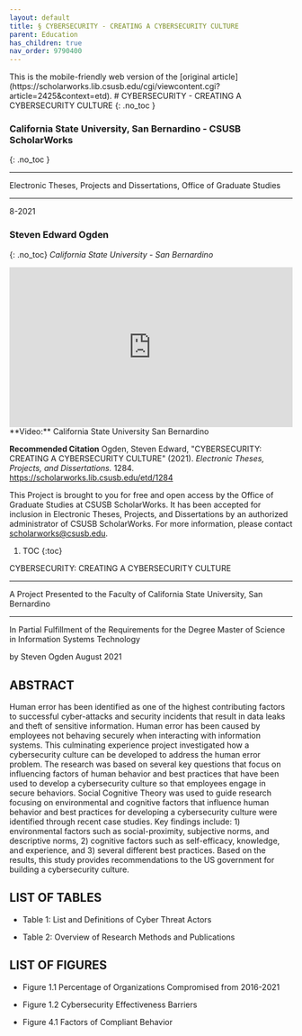 ```yaml
---
layout: default
title: § CYBERSECURITY - CREATING A CYBERSECURITY CULTURE 
parent: Education 
has_children: true
nav_order: 9790400
---
```

<style>
.dont-break-out {
  /* These are technically the same, but use both */
  overflow-wrap: break-word;
  word-wrap: break-word;

     -ms-word-break: break-all;
  /* This is the dangerous one in WebKit, as it breaks things wherever */
  word-break: break-all;
  /* Instead use this non-standard one: */
  word-break: break-word;
}

.youtube-container {
    position: relative;
    width: 100%;
    height: 0;
    padding-bottom: 56.25%;
}
.youtube-video {
    position: absolute;
    top: 0;
    left: 0;
    width: 100%;
    height: 100%;
}

</style>

<div class="dont-break-out" markdown="1">
This is the mobile-friendly web version of the [original article](https://scholarworks.lib.csusb.edu/cgi/viewcontent.cgi?article=2425&context=etd).
# CYBERSECURITY - CREATING A CYBERSECURITY CULTURE 
{: .no_toc }

### California State University, San Bernardino - CSUSB ScholarWorks  
{: .no_toc }

***

Electronic Theses, Projects and Dissertations, Office of Graduate Studies 

***

8-2021 

### Steven Edward Ogden
{: .no_toc}
*California State University - San Bernardino*

<div class="youtube-container">
<iframe width="100%" src="https://www.youtube.com/embed/yq-6muYOCLk" title="YouTube video player" frameborder="0" allow="accelerometer; autoplay; clipboard-write; encrypted-media; gyroscope; picture-in-picture" allowfullscreen class="youtube-video"></iframe>
</div>
**Video:** California State University San Bernardino 

**Recommended Citation**
Ogden, Steven Edward, "CYBERSECURITY: CREATING A CYBERSECURITY CULTURE" (2021). *Electronic Theses, Projects, and Dissertations.* 1284. https://scholarworks.lib.csusb.edu/etd/1284

This Project is brought to you for free and open access by the Office of Graduate Studies at CSUSB ScholarWorks. It has been accepted for inclusion in Electronic Theses, Projects, and Dissertations by an authorized administrator of CSUSB ScholarWorks. For more information, please contact scholarworks@csusb.edu.


1. TOC
{:toc}

CYBERSECURITY: CREATING A CYBERSECURITY CULTURE

*** 

A Project Presented to the Faculty of California State University, San Bernardino

***

In Partial Fulfillment of the Requirements for the Degree Master of Science in Information Systems Technology

by Steven Ogden August 2021

## ABSTRACT

Human error has been identified as one of the highest contributing factors to successful cyber-attacks and security incidents that result in data leaks and theft of sensitive information. Human error has been caused by employees not behaving securely when interacting with information systems. This culminating experience project investigated how a cybersecurity culture can be developed to address the human error problem. The research was based on several key questions that focus on influencing factors of human behavior and best practices that have been used to develop a cybersecurity culture so that employees engage in secure behaviors. Social Cognitive Theory was used to guide research focusing on environmental and cognitive factors that influence human behavior and best practices for developing a cybersecurity culture were identified through recent case studies. Key findings include: 1) environmental factors such as social-proximity, subjective norms, and descriptive norms, 2) cognitive factors such as self-efficacy, knowledge, and experience, and 3) several different best practices. Based on the results, this study provides recommendations to the US government for building a cybersecurity culture.

## LIST OF TABLES

- Table 1: List and Definitions of Cyber Threat Actors

- Table 2: Overview of Research Methods and Publications

## LIST OF FIGURES

- Figure 1.1 Percentage of Organizations Compromised from 2016-2021

- Figure 1.2 Cybersecurity Effectiveness Barriers

- Figure 4.1 Factors of Compliant Behavior

</div>
